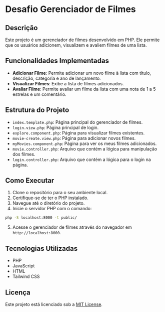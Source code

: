 # Desafio Gerenciador de Filmes

## Descrição

Este projeto é um gerenciador de filmes desenvolvido em PHP. Ele permite que os usuários adicionem, visualizem e avaliem filmes de uma lista.

## Funcionalidades Implementadas

- **Adicionar Filme**: Permite adicionar um novo filme à lista com título, descrição, categoria e ano de lançamento.
- **Visualizar Filmes**: Exibe a lista de filmes adicionados.
- **Avaliar Filme**: Permite avaliar um filme da lista com uma nota de 1 a 5 estrelas e um comentário.

## Estrutura do Projeto

- `index.template.php`: Página principal do gerenciador de filmes.
- `login.view.php`: Página principal de login.
- `explore.component.php`: Página para visualizar filmes existentes.
- `movie-create.view.php`: Página para adicionar novos filmes.
- `myMovies.component.php`: Página para ver os meus filmes adicionados.
- `movie.controller.php`: Arquivo que contém a lógica para manipulação dos filmes.
- `login.controller.php`: Arquivo que contém a lógica para o login na página.

## Como Executar

1. Clone o repositório para o seu ambiente local.
2. Certifique-se de ter o PHP instalado.
3. Navegue até o diretório do projeto.
4. Inicie o servidor PHP com o comando:

```bash
php -S localhost:8000 -t public/
```

5. Acesse o gerenciador de filmes através do navegador em `http://localhost:8000`.

## Tecnologias Utilizadas

- PHP
- JavaScript
- HTML
- Tailwind CSS

## Licença

Este projeto está licenciado sob a [MIT License](LICENSE).